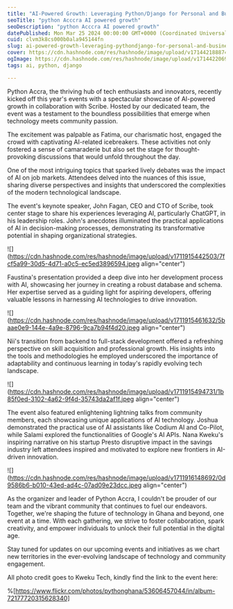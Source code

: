 ```yaml
---
title: "AI-Powered Growth: Leveraging Python/Django for Personal and Business Success"
seoTitle: "python Acccra AI powered growth"
seoDescription: "python Acccra AI powered growth"
datePublished: Mon Mar 25 2024 00:00:00 GMT+0000 (Coordinated Universal Time)
cuid: clvm3k8cs000b0ala945144fn
slug: ai-powered-growth-leveraging-pythondjango-for-personal-and-business-success
cover: https://cdn.hashnode.com/res/hashnode/image/upload/v1714421888744/bf69901d-bf5f-481c-b42c-be0915c58e5f.jpeg
ogImage: https://cdn.hashnode.com/res/hashnode/image/upload/v1714422069576/5b372bd9-7f97-4a21-b81a-328d85e60d96.jpeg
tags: ai, python, django

---
```


Python Accra, the thriving hub of tech enthusiasts and innovators, recently kicked off this year's events with a spectacular showcase of AI-powered growth in collaboration with Scribe. Hosted by our dedicated team, the event was a testament to the boundless possibilities that emerge when technology meets community passion.

The excitement was palpable as Fatima, our charismatic host, engaged the crowd with captivating AI-related icebreakers. These activities not only fostered a sense of camaraderie but also set the stage for thought-provoking discussions that would unfold throughout the day.

One of the most intriguing topics that sparked lively debates was the impact of AI on job markets. Attendees delved into the nuances of this issue, sharing diverse perspectives and insights that underscored the complexities of the modern technological landscape.

The event's keynote speaker, John Fagan, CEO and CTO of Scribe, took center stage to share his experiences leveraging AI, particularly ChatGPT, in his leadership roles. John's anecdotes illuminated the practical applications of AI in decision-making processes, demonstrating its transformative potential in shaping organizational strategies.

![](https://cdn.hashnode.com/res/hashnode/image/upload/v1711915442503/7fcf5a99-30d5-4d71-a0c5-ec5ed3896594.jpeg align="center")

Faustina's presentation provided a deep dive into her development process with AI, showcasing her journey in creating a robust database and schema. Her expertise served as a guiding light for aspiring developers, offering valuable lessons in harnessing AI technologies to drive innovation.

![](https://cdn.hashnode.com/res/hashnode/image/upload/v1711915461632/5baae0e9-144e-4a9e-8796-9ca7b94f4d20.jpeg align="center")

Nii's transition from backend to full-stack development offered a refreshing perspective on skill acquisition and professional growth. His insights into the tools and methodologies he employed underscored the importance of adaptability and continuous learning in today's rapidly evolving tech landscape.

![](https://cdn.hashnode.com/res/hashnode/image/upload/v1711915494731/1b85f0ed-3102-4a62-9f4d-35743da2af1f.jpeg align="center")

The event also featured enlightening lightning talks from community members, each showcasing unique applications of AI technology. Joshua demonstrated the practical use of AI assistants like Codium AI and Co-Pilot, while Salami explored the functionalities of Google's AI APIs. Nana Kweku's inspiring narrative on his startup Presto disruptive impact in the savings industry left attendees inspired and motivated to explore new frontiers in AI-driven innovation.

![](https://cdn.hashnode.com/res/hashnode/image/upload/v1711916148692/0d9586b6-b010-43ed-ad4c-07ad09e23dcc.jpeg align="center")

As the organizer and leader of Python Accra, I couldn't be prouder of our team and the vibrant community that continues to fuel our endeavors. Together, we're shaping the future of technology in Ghana and beyond, one event at a time. With each gathering, we strive to foster collaboration, spark creativity, and empower individuals to unlock their full potential in the digital age.

Stay tuned for updates on our upcoming events and initiatives as we chart new territories in the ever-evolving landscape of technology and community engagement.

All photo credit goes to Kweku Tech, kindly find the link to the event here:

%[https://www.flickr.com/photos/pythonghana/53606457044/in/album-72177720315628340]